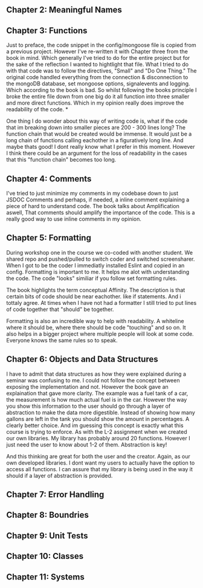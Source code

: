 ## Chapter 2: Meaningful Names

## Chapter 3: Functions
Just to preface, the code snippet in the config/mongoose file is copied from a previous project. However I've re-written it with Chapter three from the book in mind. Which generally I've tried to do for the entire project but for the sake of the reflection I wanted to hightlight that file. What I tried to do with that code was to follow the directives, "Small" and "Do One Thing." The original code handled everything from the connection & disconnection to the mongoDB database, set mongoose options, signalevents and logging. Which according to the book is bad. So whilst following the books principle I broke the entire file down from one big do it all function into three smaller and more direct functions. Which in my opinion really does improve the readability of the code. *

One thing I do wonder about this way of writing code is, what if the code that im breaking down into smaller pieces are 200 - 300 lines long? The function chain that would be created would be immense. It would just be a long chain of functions calling eachother in a figuratively long line. And maybe thats good! I dont really know what I prefer in this moment. However I think there could be an argument for the loss of readability in the cases that this "function chain" becomes too long. 

## Chapter 4: Comments
I've tried to just minimize my comments in my codebase down to just JSDOC Comments and perhaps, if needed, a inline comment explaining a piece of hard to understand code. The book talks about Amplification aswell, That comments should amplify the importance of the code. This is a really good way to use inline comments in my opinion.


## Chapter 5: Formatting
During workshop one in the course we co-coded with another student. We shared repo and pushed/pulled to switch coder and switched screensharer. When I got to be the coder I immediatly installed Eslint and copied in an config. Formatting is important to me. It helps me alot with understanding the code. The code "looks" similiar if you follow set formatting rules. 

The book highlights the term conceptual Affinity. The description is that certain bits of code should be near eachother. like if statements. And i tottaly agree. At times when I have not had a formatter I still tried to put lines of code together that "should" be together. 

Formatting is also an incredible way to help with readability. A whiteline where it should be, where there should be code "touching" and so on. It also helps in a bigger project where multiple people will look at some code. Everyone knows the same rules so to speak. 


## Chapter 6: Objects and Data Structures
I have to admit that data structures as how they were explained during a seminar was confusing to me. I could not follow the concept between exposing the implementation and not. However the book gave an explaination that gave more clarity. The example was a fuel tank of a car, the measurement is how much actual fuel is in the car. However the way you show this information to the user should go through a layer of abstraction to make the data more digestible. Instead of showing how many gallons are left in the tank you should show the amount in percentages. A clearly better choice. And im guessing this concept is exactly what this course is trying to enforce. As with the L-2 assignment when we created our own libraries. My library has probably around 20 functions. However I just need the user to know about 1-2 of them. Abstraction is key!

And this thinking are great for both the user and the creator. Again, as our own developed libraries. I dont want my users to actually have the option to access all functions. I can assure that my library is being used in the way it should if a layer of abstraction is provided.
## Chapter 7: Error Handling


## Chapter 8: Boundries
## Chapter 9: Unit Tests
## Chapter 10: Classes
## Chapter 11: Systems
